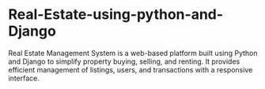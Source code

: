 # Real-Estate-using-python-and-Django
Real Estate Management System is a web-based platform built using Python and Django to simplify property buying, selling, and renting. It provides efficient management of listings, users, and transactions with a responsive interface.
